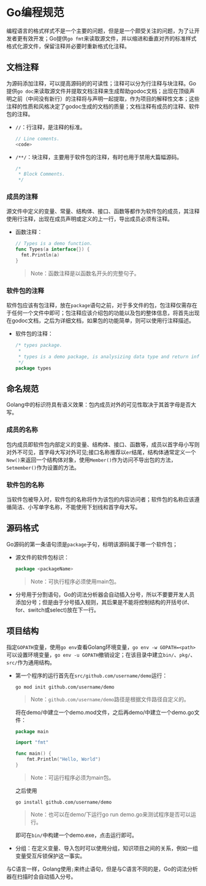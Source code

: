 # Go编程规范

[//]: # (__author__ = "Clark Aaron")

编程语言的格式样式不是一个主要的问题，但是是一个颇受关注的问题，为了让开发者更有效开发；Go提供`go fmt`来读取源文件，并以缩进和垂直对齐的标准样式格式化源文件，保留注释并必要时重新格式化注释。

## 文档注释

为源码添加注释，可以提高源码的的可读性；注释可以分为行注释与块注释。Go提供`go doc`来读取源文件并提取文档注释来生成帮助godoc文档；出现在顶级声明之前（中间没有新行）的注释将与声明一起提取，作为项目的解释性文本；这些注释的性质和风格决定了godoc生成的文档的质量；文档注释有成员的注释、软件包的注释。

* `//`：行注释，是注释的标准。

  ```go
  // Line coments.
  <code>
  ```

* `/**/`：块注释，主要用于软件包的注释，有时也用于禁用大篇幅源码。

  ```go
  /*
   * Block Comments.
   */
  ```

### 成员的注释

源文件中定义的变量、常量、结构体、接口、函数等都作为软件包的成员，其注释使用行注释，出现在成员声明或定义的上一行，导出成员必须有注释。

* 函数注释：

  ```go
  // Types is a demo function.
  func Types(a interface{}) {
    fmt.Println(a)
  }
  ```

  > Note：函数注释是以函数名开头的完整句子。

### 软件包的注释

软件包应该有包注释，放在`package`语句之前，对于多文件的包，包注释仅需存在于任何一个文件中即可；包注释应该介绍包的功能以及包的整体信息，将首先出现在godoc文档，之后为详细文档，如果包的功能简单，则可以使用行注释描述。

* 软件包的注释：

  ```go
  /* types package.
   *
   * types is a demo package, is analysizing data type and return information.
   */
  package types
  ```

## 命名规范

Golang中的标识符具有语义效果：包内成员对外的可见性取决于其首字母是否大写。

### 成员的名称

包内成员即软件包内部定义的变量、结构体、接口、函数等，成员以首字母小写则对外不可见，首字母大写对外可见;接口名称推荐以`er`结尾，结构体通常定义一个`New()`来返回一个结构体对象，使用`Member()`作为访问不导出包的方法，`Setmember()`作为设置的方法。

### 软件包的名称

当软件包被导入时，软件包的名称将作为该包的内容访问者；软件包的名称应该遵循简洁、小写单字名称，不能使用下划线和首字母大写。

## 源码格式

Go源码的第一条语句须是`package`子句，标明该源码属于哪一个软件包；

* 源文件的软件包标识：

  ```go
  package <packageName>
  ```

  > Note：可执行程序必须使用main包。

* 分号用于分割语句，Go的词法分析器会自动插入分号，所以不要要开发人员添加分号；但是由于分号插入规则，其后果是不能将控制结构的开括号(if、for、switch或select)放在下一行。

## 项目结构

指定`GOPATH`变量，使用`go env`查看Golang环境变量，`go env -w GOPATH=<path>`可以设置环境变量，`go env -u GOPATH`撤销设定；在该目录中建立`bin/`、`pkg/`、`src/`作为通用结构。

* 第一个程序的运行首先在`src/github.com/username/demo`运行：

  ```shell
  go mod init github.com/username/demo
  ```

  > Note：`github.com/username/demo`路径是根据文件路径自定义的。

  将在demo/中建立一个demo.mod文件，之后再demo/中建立一个demo.go文件：

  ```go
  package main

  import "fmt"

  func main() {
      fmt.Println("Hello, World")
  }
  ```

  > Note：可运行程序必须为main包。

  之后使用

  ```shell
  go install github.com/username/demo
  ```

  > Note：也可以在demo/下运行go run demo.go来测试程序是否可以运行。

  即可在`bin/`中构建一个demo.exe，点击运行即可。

* 分组：在定义变量、导入包时可以使用分组，知识项目之间的关系，例如一组变量受互斥锁保护这一事实。

与C语言一样，Golang使用`;`来终止语句，但是与C语言不同的是，Go的词法分析器在扫描时会自动插入分号。
